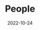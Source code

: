 ---
title: People
date: 2022-10-24

type: landing

sections:
  - block: people
    content:
      title: Meet the Team
      # Choose which groups/teams of users to display.
      #   Edit `user_groups` in each user's profile to add them to one or more of these groups.
      user_groups:
          - Leadership
          - Staff
          - Peer Support Specialists
      sort_by: Params.last_name
      sort_ascending: true
    design:
      show_interests: false
      show_role: true
      show_social: true
---